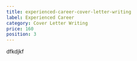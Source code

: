 ```yaml
---
title: experienced-career-cover-letter-writing
label: Experienced Career
category: Cover Letter Writing
price: 160
position: 3
---
```

dfkdjkf
